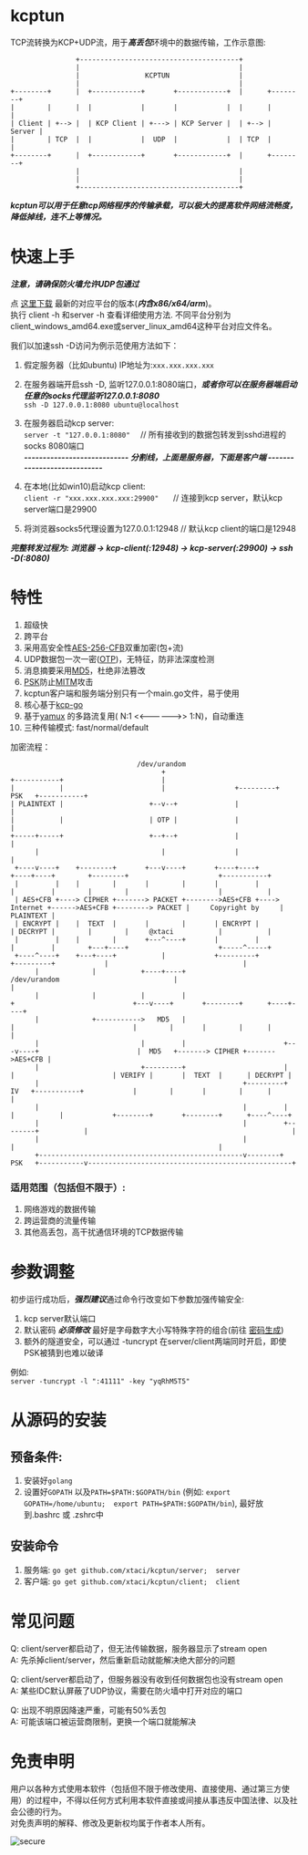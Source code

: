 # kcptun
TCP流转换为KCP+UDP流，用于***高丢包***环境中的数据传输，工作示意图:      
```
                +---------------------------------------+
                |                                       |
                |                KCPTUN                 |
                |                                       |
+--------+      |  +------------+       +------------+  |      +--------+
|        |      |  |            |       |            |  |      |        |
| Client | +--> |  | KCP Client | +---> | KCP Server |  | +--> | Server |
|        | TCP  |  |            |  UDP  |            |  | TCP  |        |
+--------+      |  +------------+       +------------+  |      +--------+
                |                                       |
                |                                       |
                +---------------------------------------+
```
***kcptun可以用于任意tcp网络程序的传输承载，可以极大的提高软件网络流畅度，降低掉线，连不上等情况。***   

# 快速上手
***注意，请确保防火墙允许UDP包通过***

点 [这里下载](https://github.com/xtaci/kcptun/releases/latest) 最新的对应平台的版本(***内含x86/x64/arm***)。         
执行 client -h 和server -h 查看详细使用方法.  不同平台分别为client_windows_amd64.exe或server_linux_amd64这种平台对应文件名。

我们以加速ssh -D访问为例示范使用方法如下：         

1. 假定服务器（比如ubuntu) IP地址为:```xxx.xxx.xxx.xxx```

2. 在服务器端开启ssh -D, 监听127.0.0.1:8080端口，***或者你可以在服务器端启动任意的socks代理监听127.0.0.1:8080***         
```ssh -D 127.0.0.1:8080 ubuntu@localhost```   

3. 在服务器启动kcp server:     
```server -t "127.0.0.1:8080"  ```   // 所有接收到的数据包转发到sshd进程的socks 8080端口           
 ***_----------------------------  分割线，上面是服务器，下面是客户端  ----------------------------_***  
4. 在本地(比如win10)启动kcp client:          
```client -r "xxx.xxx.xxx.xxx:29900"   ```   // 连接到kcp server，默认kcp server端口是29900           

5.  将浏览器socks5代理设置为127.0.0.1:12948   // 默认kcp client的端口是12948           

***完整转发过程为: 浏览器 -> kcp-client(:12948) -> kcp-server(:29900) -> ssh -D(:8080)***

# 特性      
1. 超级快     
2. 跨平台       
3. 采用高安全性[AES-256-CFB](https://en.wikipedia.org/wiki/Advanced_Encryption_Standard)双重加密(包+流)             
4. UDP数据包一次一密([OTP](https://en.wikipedia.org/wiki/One-time_password))，无特征，防非法深度检测       
5. 消息摘要采用[MD5](https://en.wikipedia.org/wiki/MD5)，杜绝非法篡改      
6. [PSK](https://en.wikipedia.org/wiki/Pre-shared_key)防止[MITM](https://en.wikipedia.org/wiki/Man-in-the-middle_attack)攻击       
7. kcptun客户端和服务端分别只有一个main.go文件，易于使用      
8. 核心基于[kcp-go](https://github.com/xtaci/kcp-go)      
9. 基于[yamux](https://github.com/hashicorp/yamux) 的多路流复用( N:1 <<------>> 1:N)，自动重连
10. 三种传输模式: fast/normal/default         

加密流程：         
```
                               /dev/urandom
                                     +
+-----------+                        |
|           |                        |                 +---------+   PSK   +-----------+
| PLAINTEXT |                     +--v--+              |                               |
|           |                     | OTP |              |                               |
+-----+-----+                     +--+--+              |                               |
      |                              |                 |                               |
 +----v----+    +--------+       +---v----+       +----+----+                     +----+----+        +--------+                      +-----------+
 |         |    |        |       |        |       |         |                     |         |        |        |                      |           |
 | AES+CFB +----> CIPHER +-------> PACKET +-------->AES+CFB +----> Internet +------>AES+CFB +--------> PACKET |     Copyright by     | PLAINTEXT |
 | ENCRYPT |    |  TEXT  |       |        |       | ENCRYPT |                     | DECRYPT |        |        |     @xtaci           |           |
 |         |    |        |       +---^----+       |         |                     |         |        +---+----+                      +-----^-----+
 +----^----+    +---+----+           |            +---------+                     +---------+            |                                 |
      |             |           +----+----+                      /dev/urandom                            |                                 |
      |             |           |         |                            +                             +---v----+       +--------+      +----+----+
      |             +----------->   MD5   |                            |                             |        |       |        |      |         |
      |                         |         |                        +---v----+                        |  MD5   +-------> CIPHER +------->AES+CFB |
      |                         +---------+                        |        |                        | VERIFY |       |  TEXT  |      | DECRYPT |
      |                                                  +---------+   IV   +-----------+            |        |       |        |      |         |
      |                                                  |         |        |           |            +--------+       +--------+      +----^----+
      |                                                  |         +--------+           |                                                  |
      |                                                  |                              |                                                  |
      +--------------------------------------------------v--------+   PSK   +-----------v--------------------------------------------------+
```

### 适用范围（包括但不限于）:           
1. 网络游戏的数据传输        
2. 跨运营商的流量传输               
3. 其他高丢包，高干扰通信环境的TCP数据传输      

# 参数调整
初步运行成功后，***强烈建议***通过命令行改变如下参数加强传输安全:         
1. kcp server默认端口        
2. 默认密码 ***必须修改*** 最好是字母数字大小写特殊字符的组合(前往 [密码生成](https://identitysafe.norton.com/password-generator/))  
3. 额外的隧道安全，可以通过 -tuncrypt 在server/client两端同时开启，即使PSK被猜到也难以破译                   

例如:       
```server -tuncrypt -l ":41111" -key "yqRhM5T5"```       

# 从源码的安装
## 预备条件:       
1. 安装好```golang```       
2. 设置好```GOPATH```  以及```PATH=$PATH:$GOPATH/bin``` (例如: ```export GOPATH=/home/ubuntu;  export PATH=$PATH:$GOPATH/bin```), 最好放到.bashrc 或 .zshrc中 

## 安装命令
1. 服务端: ```go get github.com/xtaci/kcptun/server;  server```        
2. 客户端: ```go get github.com/xtaci/kcptun/client;  client```      

# 常见问题
Q: client/server都启动了，但无法传输数据，服务器显示了stream open        
A: 先杀掉client/server，然后重新启动就能解决绝大部分的问题             

Q: client/server都启动了，但服务器没有收到任何数据包也没有stream open          
A: 某些IDC默认屏蔽了UDP协议，需要在防火墙中打开对应的端口

Q: 出现不明原因降速严重，可能有50%丢包         
A: 可能该端口被运营商限制，更换一个端口就能解决

# 免责申明
用户以各种方式使用本软件（包括但不限于修改使用、直接使用、通过第三方使用）的过程中，不得以任何方式利用本软件直接或间接从事违反中国法律、以及社会公德的行为。         
对免责声明的解释、修改及更新权均属于作者本人所有。

![secure](secure.jpg)
